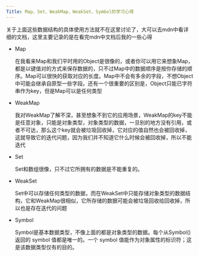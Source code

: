 ```yaml
---
Title: Map、Set、WeakMap、WeakSet、Symbol的学习心得
---
```


关于上面这些数据结构的具体使用方法就不在这里讨论了，大可以去mdn中看详细的文档，这里主要记录的是在看完mdn中文档后我的一些心得

* Map

  在我看来Map和我们平时用的Object是很像的，或者你可以用它来想象Map，都是以键值对的方式来保存数据的，只不过Map中的数据顺序是按你存储的顺序。Map可以很快的获取对应的长度。Map中不会有多余的字段，不想Object中可能会继承自原型一些字段。还有一个很重要的区别是，Object只能已字符串作为key，但是Map可以是任何类型

* WeakMap

  我对WeakMap了解不深，甚至想象不到它的应用场景，WeakMap的key不能是任意对象，只能是对象类型，对象类型的数据，一旦别的地方没有引用，或者不可达，那么这个key就会被垃圾回收掉，它对应的值自然也会被回收掉，这就导致它的迭代问题，因为我们并不知道它什么时候会被回收掉，所以不能迭代

* Set

  Set和数组很像，只不过它所拥有的数据是不能重复的。

* WeakSet

  Set中可以存储任何类型的数据，而在WeakSet中只能存储对象类型的数据结构，它和WeakMap很相似，它所存储的数据可能会被垃圾回收给回收掉，所以也是存在迭代的问题

* Symbol

  Symbol是基本数据类型，不像上面的都是对象类型的数据。每个从Symbol()返回的 symbol 值都是唯一的。一个 symbol 值能作为对象属性的标识符；这是该数据类型仅有的目的。

